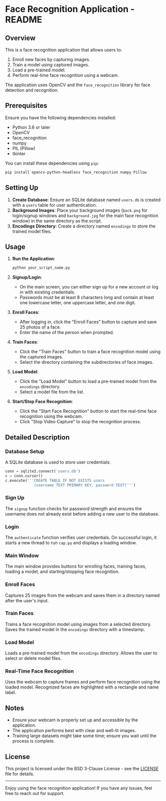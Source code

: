 # Face Recognition Application - README

## Overview

This is a face recognition application that allows users to:
1. Enroll new faces by capturing images.
2. Train a model using captured images.
3. Load a pre-trained model.
4. Perform real-time face recognition using a webcam.

The application uses OpenCV and the `face_recognition` library for face detection and recognition.

## Prerequisites

Ensure you have the following dependencies installed:

- Python 3.6 or later
- OpenCV
- face_recognition
- numpy
- PIL (Pillow)
- tkinter

You can install these dependencies using `pip`:

```bash
pip install opencv-python-headless face_recognition numpy Pillow
```

## Setting Up

1. **Create Database**: Ensure an SQLite database named `users.db` is created with a `users` table for user authentication.
2. **Background Images**: Place your background images (`back.png` for login/signup windows and `background.jpg` for the main face recognition window) in the same directory as the script.
3. **Encodings Directory**: Create a directory named `encodings` to store the trained model files.

## Usage

1. **Run the Application**:
   ```bash
   python your_script_name.py
   ```

2. **Signup/Login**:
   - On the main screen, you can either sign up for a new account or log in with existing credentials.
   - Passwords must be at least 8 characters long and contain at least one lowercase letter, one uppercase letter, and one digit.

3. **Enroll Faces**:
   - After logging in, click the "Enroll Faces" button to capture and save 25 photos of a face.
   - Enter the name of the person when prompted.

4. **Train Faces**:
   - Click the "Train Faces" button to train a face recognition model using the captured images.
   - Select the directory containing the subdirectories of face images.

5. **Load Model**:
   - Click the "Load Model" button to load a pre-trained model from the `encodings` directory.
   - Select a model file from the list.

6. **Start/Stop Face Recognition**:
   - Click the "Start Face Recognition" button to start the real-time face recognition using the webcam.
   - Click "Stop Video Capture" to stop the recognition process.

## Detailed Description

### Database Setup

A SQLite database is used to store user credentials:

```python
conn = sqlite3.connect('users.db')
c = conn.cursor()
c.execute('''CREATE TABLE IF NOT EXISTS users
             (username TEXT PRIMARY KEY, password TEXT)''')
```

### Sign Up

The `signup` function checks for password strength and ensures the username does not already exist before adding a new user to the database.

### Login

The `authenticate` function verifies user credentials. On successful login, it starts a new thread to run `cap.py` and displays a loading window.

### Main Window

The main window provides buttons for enrolling faces, training faces, loading a model, and starting/stopping face recognition.

### Enroll Faces

Captures 25 images from the webcam and saves them in a directory named after the user's input.

### Train Faces

Trains a face recognition model using images from a selected directory. Saves the trained model in the `encodings` directory with a timestamp.

### Load Model

Loads a pre-trained model from the `encodings` directory. Allows the user to select or delete model files.

### Real-Time Face Recognition

Uses the webcam to capture frames and perform face recognition using the loaded model. Recognized faces are highlighted with a rectangle and name label.

## Notes

- Ensure your webcam is properly set up and accessible by the application.
- The application performs best with clear and well-lit images.
- Training large datasets might take some time; ensure you wait until the process is complete.

## License

This project is licensed under the BSD 3-Clause License - see the [LICENSE](LICENSE) file for details.

---

Enjoy using the face recognition application! If you have any issues, feel free to reach out for support.
